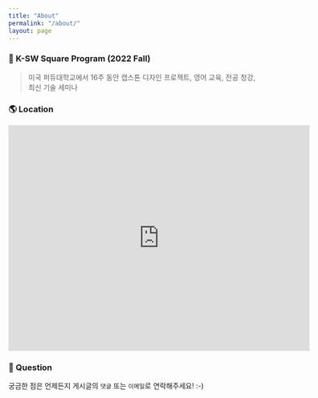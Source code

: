 ```yaml
---
title: "About"
permalink: "/about/"
layout: page
---
```


### 📝 K-SW Square Program (2022 Fall)

> 미국 퍼듀대학교에서 16주 동안 캡스톤 디자인 프로젝트, 영어 교육, 전공 청강, 최신 기술 세미나


### 🌎 Location

<iframe src="https://www.google.com/maps/embed?pb=!1m18!1m12!1m3!1d4410.531348881961!2d-86.91478278877308!3d40.42709445671042!2m3!1f0!2f0!3f0!3m2!1i1024!2i768!4f13.1!3m3!1m2!1s0x8812e2ac2c7b9d9b%3A0xcd8b71d26d7bb67f!2sK-SW%20Square!5e0!3m2!1sko!2skr!4v1657419396612!5m2!1sko!2skr" width="600" height="450" style="border:0;" allowfullscreen="" loading="lazy" referrerpolicy="no-referrer-when-downgrade"></iframe>


### 💬 Question

궁금한 점은 언제든지 게시글의 `댓글` 또는 `이메일`로 연락해주세요! :-)